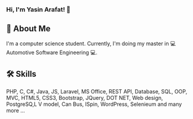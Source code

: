 ###  Hi, I'm Yasin Arafat! 👋
## 🚀 About Me
I'm a computer science student. Currently, I'm doing my master in 💻 Automotive Software Engineering 💻.
## 🛠 Skills
PHP, C, C#, Java, JS, Laravel, MS Office, REST API, Database, SQL, OOP, MVC, HTML5, CSS3, Bootstrap, JQuery, DOT NET, Web design, PostgreSQ,L V model, Can Bus, ISpin, WordPress, Selenieum and many more ...
<p align="center><img src="https://miro.medium.com/v2/resize:fit:1200/1*ImNKTJmXNYx_iwFZF_nDUg.gif" /></p>
<!--
**ArafatTheGoldenBoy/ArafatTheGoldenBoy** is a ✨ _special_ ✨ repository because its `README.md` (this file) appears on your GitHub profile.

Here are some ideas to get you started:

- 🔭 I’m currently working on ...
- 🌱 I’m currently learning ...
- 👯 I’m looking to collaborate on ...
- 🤔 I’m looking for help with ...
- 💬 Ask me about ...
- 📫 How to reach me: ...
- 😄 Pronouns: ...
- ⚡ Fun fact: ...
-->
